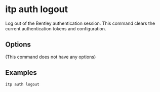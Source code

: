 # itp auth logout

Log out of the Bentley authentication session. This command clears the current authentication tokens and configuration.

## Options

(This command does not have any options)

## Examples

```bash
itp auth logout
```